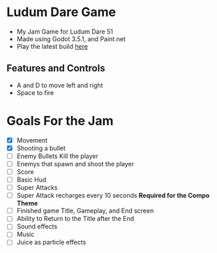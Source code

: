 
# Ludum Dare Game
- My Jam Game for Ludum Dare 51
- Made using Godot 3.5.1, and Paint.net
- Play the latest build [here]()

## Features and Controls
- A and D to move left and right
- Space to fire

# Goals For the Jam

- [X] Movement
- [X] Shooting a bullet
- [ ] Enemy Bullets Kill the player
- [ ] Enemys that spawn and shoot the player
- [ ] Score
- [ ] Basic Hud
- [ ] Super Attacks
- [ ] Super Attack recharges every 10 seconds **Required for the Compo Theme**
- [ ] Finished game Title, Gameplay, and End screen
- [ ] Ability to Return to the Title after the End
- [ ] Sound effects
- [ ] Music
- [ ] Juice as particle effects
